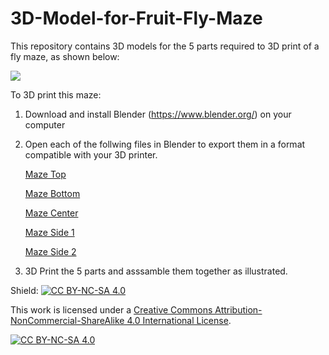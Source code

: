 # 3D-Model-for-Fruit-Fly-Maze
This repository contains 3D models for the 5 parts required to 3D print of a fly maze, as shown below:

![](Attachments/FlyMazeAssemblyAnimation.gif)  
 
To 3D print this maze:
1. Download and install Blender (https://www.blender.org/) on your computer 
2. Open each of the follwing files in Blender to export them in a format compatible with your 3D printer.
 
   
   [Maze Top ](Attachments/FlyMazeTop.blend)
   
   [Maze Bottom ](Attachments/FlyMazeBottom.blend)

   [Maze Center ](Attachments/FlyMazeCenter.blend)
   
   [Maze Side 1 ](Attachments/FlyMazeSide1.blend)

   [Maze Side 2 ](Attachments/FlyMazeSide2.blend)
   
4. 3D Print the 5 parts and asssamble them together as illustrated. 





 
Shield: [![CC BY-NC-SA 4.0][cc-by-nc-sa-shield]][cc-by-nc-sa]

This work is licensed under a
[Creative Commons Attribution-NonCommercial-ShareAlike 4.0 International License][cc-by-nc-sa].

[![CC BY-NC-SA 4.0][cc-by-nc-sa-image]][cc-by-nc-sa]

[cc-by-nc-sa]: http://creativecommons.org/licenses/by-nc-sa/4.0/
[cc-by-nc-sa-image]: https://licensebuttons.net/l/by-nc-sa/4.0/88x31.png
[cc-by-nc-sa-shield]: https://img.shields.io/badge/License-CC%20BY--NC--SA%204.0-lightgrey.svg
